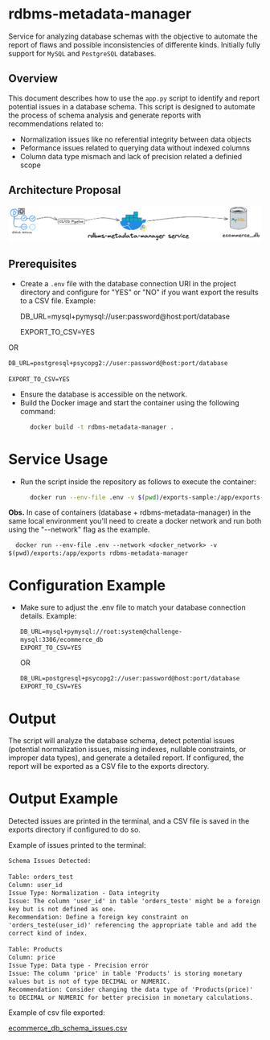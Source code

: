 # rdbms-metadata-manager  
Service for analyzing database schemas with the objective to automate the report of flaws and possible inconsistencies of differente kinds.
Initially fully support for `MySQL` and `PostgreSQL` databases.

## Overview  

This document describes how to use the `app.py` script to identify and report potential issues in a database schema. This script is designed to automate the process of schema analysis and generate reports with recommendations related to:
* Normalization issues like no referential integrity between data objects
* Peformance issues related to querying data without indexed columns
* Column data type mismach and lack of precision related a definied scope

## Architecture Proposal

![Architecture proposal.png](Architecture%20proposal.png)

## Prerequisites  

- Create a `.env` file with the database connection URI in the project directory and configure for "YES" or "NO" if you want export the results to a CSV file. Example:  

    
    DB_URL=mysql+pymysql://user:password@host:port/database
    
    EXPORT_TO_CSV=YES

OR
    

    DB_URL=postgresql+psycopg2://user:password@host:port/database

    EXPORT_TO_CSV=YES

   


- Ensure the database is accessible on the network.
- Build the Docker image and start the container using the following command:
```bash    
      docker build -t rdbms-metadata-manager .
```

# Service Usage

- Run the script inside the repository as follows to execute the container:
```bash       
      docker run --env-file .env -v $(pwd)/exports-sample:/app/exports-sample rdbms-metadata-manager
```

**Obs.** In case of containers (database + rdbms-metadata-manager) in the same local environment you'll need to create a docker network and run both using the "--network" flag as the example.  
      
      docker run --env-file .env --network <docker_network> -v $(pwd)/exports:/app/exports rdbms-metadata-manager

# Configuration Example

- Make sure to adjust the .env file to match your database connection details. Example:

      DB_URL=mysql+pymysql://root:system@challenge-mysql:3306/ecommerce_db
      EXPORT_TO_CSV=YES
    
  OR

      DB_URL=postgresql+psycopg2://user:password@host:port/database
      EXPORT_TO_CSV=YES

# Output

The script will analyze the database schema, detect potential issues (potential normalization issues, missing indexes, nullable constraints, or improper data types), and generate a detailed report.
If configured, the report will be exported as a CSV file to the exports directory.

# Output Example

Detected issues are printed in the terminal, and a CSV file is saved in the exports directory if configured to do so. 

Example of issues printed to the terminal:
    
    Schema Issues Detected:

    Table: orders_test
    Column: user_id
    Issue Type: Normalization - Data integrity
    Issue: The column 'user_id' in table 'orders_teste' might be a foreign key but is not defined as one.
    Recommendation: Define a foreign key constraint on 'orders_teste(user_id)' referencing the appropriate table and add the correct kind of index.

    Table: Products
    Column: price
    Issue Type: Data type - Precision error
    Issue: The column 'price' in table 'Products' is storing monetary values but is not of type DECIMAL or NUMERIC.
    Recommendation: Consider changing the data type of 'Products(price)' to DECIMAL or NUMERIC for better precision in monetary calculations.

Example of csv file exported:

[ecommerce_db_schema_issues.csv](exports-sample/ecommerce_db_schema_issues.csv)
